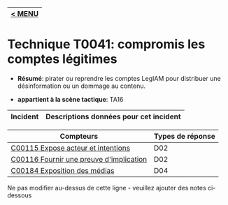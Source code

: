 |[< MENU](../../README.md)|
|---|
# Technique T0041: compromis les comptes légitimes

* **Résumé**: pirater ou reprendre les comptes LegIAM pour distribuer une désinformation ou un dommage au contenu.

* **appartient à la scène tactique**: TA16


|Incident |Descriptions données pour cet incident |
|-------- |-------------------- |



|Compteurs |Types de réponse |
|-------- |-------------- |
|[C00115 Expose acteur et intentions](../generated_pages/counters/C00115.md) |D02 |
|[C00116 Fournir une preuve d'implication](../generated_pages/counters/C00116.md) |D02 |
|[C00184 Exposition des médias](../generated_pages/counters/C00184.md) |D04 |


Ne pas modifier au-dessus de cette ligne - veuillez ajouter des notes ci-dessous